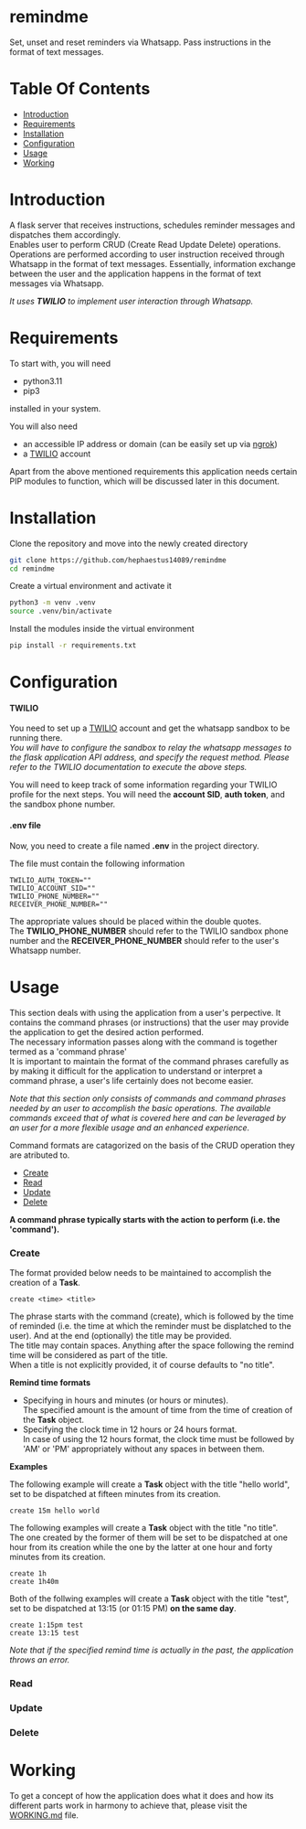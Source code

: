 # remindme

Set, unset and reset reminders via Whatsapp. Pass instructions in the format of text messages.

# Table Of Contents

- [Introduction](#introduction)
- [Requirements](#requirements)
- [Installation](#installation)
- [Configuration](#configuration)
- [Usage](#usage)
- [Working](#working)

# Introduction

A flask server that receives instructions, schedules reminder messages and dispatches them accordingly.  
Enables user to perform CRUD (Create Read Update Delete) operations. Operations are performed according to user instruction received through Whatsapp in the format of text messages. Essentially, information exchange between the user and the application happens in the format of text messages via Whatsapp.  

*It uses* ***TWILIO*** *to implement user interaction through Whatsapp.*

# Requirements

To start with, you will need

- python3.11
- pip3

installed in your system.  

You will also need

- an accessible IP address or domain (can be easily set up via [ngrok](https://ngrok.com/))
- a [TWILIO](https://www.twilio.com/) account

Apart from the above mentioned requirements this application needs certain PIP modules to function, which will be discussed later in this document.

# Installation

Clone the repository and move into the newly created directory

```sh
git clone https://github.com/hephaestus14089/remindme
cd remindme
```

Create a virtual environment and activate it

```sh
python3 -m venv .venv
source .venv/bin/activate
```

Install the modules inside the virtual environment

```sh
pip install -r requirements.txt
```

# Configuration

#### TWILIO

You need to set up a [TWILIO](https://www.twilio.com/) account and get the whatsapp sandbox to be running there.  
_You will have to configure the sandbox to relay the whatsapp messages to the flask application API address, and specify the request method. Please refer to the TWILIO documentation to execute the above steps._  

You will need to keep track of some information regarding your TWILIO profile for the next steps. You will need the **account SID**, **auth token**, and the sandbox phone number.

#### .env file

Now, you need to create a file named **.env** in the project directory.  

The file must contain the following information

```
TWILIO_AUTH_TOKEN=""
TWILIO_ACCOUNT_SID=""
TWILIO_PHONE_NUMBER=""
RECEIVER_PHONE_NUMBER=""
```

The appropriate values should be placed within the double quotes.  
The **TWILIO_PHONE_NUMBER** should refer to the TWILIO sandbox phone number and the **RECEIVER_PHONE_NUMBER** should refer to the user's Whatsapp number.

# Usage

This section deals with using the application from a user's perpective. It contains the command phrases (or instructions) that the user may provide the application to get the desired action performed.  
The necessary information passes along with the command is together termed as a 'command phrase'  
It is important to maintain the format of the command phrases carefully as by making it difficult for the application to understand or interpret a command phrase, a user's life certainly does not become easier.  

*Note that this section only consists of commands and command phrases needed by an user to accomplish the basic operations. The available commands exceed that of what is covered here and can be leveraged by an user for a more flexible usage and an enhanced experience.*  

Command formats are catagorized on the basis of the CRUD operation they are atributed to.

- [Create](#create)
- [Read](#read)
- [Update](#update)
- [Delete](#delete)

**A command phrase typically starts with the action to perform (i.e. the 'command').**  

### Create

The format provided below needs to be maintained to accomplish the creation of a **Task**.

```
create <time> <title>
```

The phrase starts with the command (create), which is followed by the time of reminded (i.e. the time at which the reminder must be displatched to the user). And at the end (optionally) the title may be provided.  
The title may contain spaces. Anything after the space following the remind time will be considered as part of the title.  
When a title is not explicitly provided, it of course defaults to "no title".  

**Remind time formats**

- Specifying in hours and minutes (or hours or minutes).  
The specified amount is the amount of time from the time of creation of the **Task** object.
- Specifying the clock time in 12 hours or 24 hours format.  
In case of using the 12 hours format, the clock time must be followed by 'AM' or 'PM' appropriately without any spaces in between them.

**Examples**

The following example will create a **Task** object with the title "hello world", set to be dispatched at fifteen minutes from its creation.

```
create 15m hello world
```

The following examples will create a **Task** object with the title "no title".  
The one created by the former of them will be set to be dispatched at one hour from its creation while the one by the latter at one hour and forty minutes from its creation.

```
create 1h
create 1h40m
```

Both of the follwing examples will create a **Task** object with the title "test", set to be dispatched at 13:15 (or 01:15 PM) **on the same day**.

```
create 1:15pm test
create 13:15 test
```

*Note that if the specified remind time is actually in the past, the application throws an error.*

### Read

### Update

### Delete

# Working

To get a concept of how the application does what it does and how its different parts work in harmony to achieve that, please visit the [WORKING.md](https://github.com/hephaestus14089/remindme/blob/main/WORKING.md) file.
